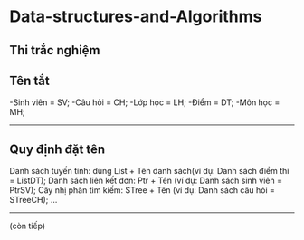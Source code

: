 # Data-structures-and-Algorithms

Thi trắc nghiệm
------------------------------------------
Tên tắt
------------------------------------------
-Sinh viên = SV;
-Câu hỏi   = CH;
-Lớp học   = LH;
-Điểm      = DT;
-Môn học   = MH;

------------------------------------------
Quy định đặt tên
------------------------------------------

Danh sách tuyến tính: dùng List + Tên danh sách(ví dụ: Danh sách điểm thi = ListDT);
Danh sách liên kết đơn: Ptr + Tên (ví dụ: Danh sách sinh viên = PtrSV);
Cây nhị phân tìm kiếm: STree + Tên (ví dụ: Danh sách câu hỏi = STreeCH);
...

------------------------------------------

(còn tiếp)

